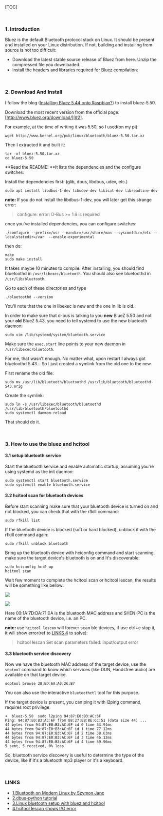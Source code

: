 [TOC]

</br>

### 1. Introduction

Bluez is the default Bluetooth protocol stack on Linux. It should be present and installed on your Linux distribution. If not, building and installing from source is not too difficult:

- Download the latest stable source release of Bluez from here. Unzip the compressed file you downloaded.
- Install the headers and libraries required for Bluez compilation:

</br>

### 2. Download And Install

I follow the blog ([Installing Bluez 5.44 onto Raspbian?][#1]) to install bluez-5.50.

Download the most recent version from the official page:[http://www.bluez.org/download/][#2].

For example, at the time of writing it was 5.50, so I used(on my pi):
```
wget http://www.kernel.org/pub/linux/bluetooth/bluez-5.50.tar.xz
```

Then I extracted it and built it:
```
tar -xf bluez-5.50.tar.xz
cd bluez-5.50
```

**Read the README! **It lists the dependencies and the configure switches:

Install the dependencies first: (glib, dbus, libdbus, udev, etc.)
```
sudo apt install libdbus-1-dev libudev-dev libical-dev libreadline-dev
```
**note:** If you do not install the libdbus-1-dev, you will later get this strange error:
> configure: error: D-Bus >= 1.6 is required

once you've installed dependencies, you can configure switches:
```
./configure --prefix=/usr --mandir=/usr/share/man --sysconfdir=/etc --localstatedir=/var  --enable-experimental
```

then do:
```
make
sudo make install
```

It takes maybe 10 minutes to compile. After installing, you should find  bluetoothd in `/usr/libexec/bluetooth`. You should also see bluetoothd in `/usr/lib/bluetooth`.

Go to each of these directories and type
```
./bluetoothd --version
```

You'll note that the one in libexec is new and the one in lib is old.

In order to make sure that d-bus is talking to you **new** BlueZ 5.50 and not your **old** BlueZ 5.43, you need to tell systemd to use the new bluetooth daemon:
```
sudo vim /lib/systemd/system/bluetooth.service
```

Make sure the `exec.start` line points to your new daemon in `/usr/libexec/bluetooth`.

For me, that wasn't enough. No matter what, upon restart I always got bluetoothd 5.43... So I just created a symlink from the old one to the new.

First rename the old file:
```
sudo mv /usr/lib/bluetooth/bluetoothd /usr/lib/bluetooth/bluetoothd-543.orig
```

Create the symlink:
```
sudo ln -s /usr/libexec/bluetooth/bluetoothd /usr/lib/bluetooth/bluetoothd
sudo systemctl daemon-reload
```

That should do it.

</br>

### 3. How to use the bluez and hcitool

#### 3.1 setup bluetooth service
Start the bluetooth service and enable automatic startup, assuming you're using systemd as the init daemon:
```
sudo systemctl start bluetooth.service
sudo systemctl enable bluetooth.service
```

#### 3.2 hcitool scan for bluetooth devices
Before start scanning make sure that your bluetooth device is turned on and not blocked, you can check that with the rfkill command:
```
sudo rfkill list
```

If the bluetooth device is blocked (soft or hard blocked), unblock it with the rfkill command again:
```
sudo rfkill unblock bluetooth
```

Bring up the bluetooth device with hciconfig command and start scanning, make sure the target device's bluetooth is on and It's discoverable:
```
sudo hciconfig hci0 up
hcitool scan
```

Wait few moment to complete the hcitool scan or hcitool lescan, the results will be something like bellow:

![][#6]

![][#8]

Here 00:1A:7D:DA:71:0A is the bluetooth MAC address and SHEN-PC is the name of the bluetooth device, i.e. an PC.

**note:** use `hcitool lescan` will forever scan ble devices, if use ctrl+c stop it, it will show error(ref to [LINKS 4][#7] to solve):
> hcitool lescan
> Set scan parameters failed: Input/output error

#### 3.3 bluetooth service discovery
Now we have the bluetooth MAC address of the target device, use the `sdptool` command to know which services (like DUN, Handsfree audio) are available on that target device.
```
sdptool browse 28:ED:6A:A0:26:B7
```

You can also use the interactive `bluetoothctl` tool for this purpose.

If the target device is present, you can ping it with l2ping command, requires root privilege:
```
➜  bluez-5.50  sudo l2ping 94:87:E0:B3:AC:6F
Ping: 94:87:E0:B3:AC:6F from B8:27:EB:8E:CC:51 (data size 44) ...
44 bytes from 94:87:E0:B3:AC:6F id 0 time 53.94ms
44 bytes from 94:87:E0:B3:AC:6F id 1 time 77.12ms
44 bytes from 94:87:E0:B3:AC:6F id 2 time 38.63ms
44 bytes from 94:87:E0:B3:AC:6F id 3 time 46.13ms
44 bytes from 94:87:E0:B3:AC:6F id 4 time 59.96ms
5 sent, 5 received, 0% loss
```

So, bluetooth service discovery is useful to determine the type of the device, like if it's a bluetooth mp3 player or it's a keyboard.




</br>

### LINKS

- [1.Bluetooth on Modern Linux by Szymon Janc][#3]
- [2.dbus-python tutorial][#4]
- [3.Linux bluetooth setup with bluez and hcitool][#5]
- [4.hcitool lescan shows I/O error][#7]


[#1]:https://raspberrypi.stackexchange.com/questions/66540/installing-bluez-5-44-onto-raspbian/74712
[#2]:http://www.bluez.org/download/
[#3]:https://www.youtube.com/watch?v=tclS9arLFzk
[#4]:https://dbus.freedesktop.org/doc/dbus-python/tutorial.html
[#5]:https://www.pcsuggest.com/linux-bluetooth-setup-hcitool-bluez/
[#6]:./rfkill.png
[#7]:https://stackoverflow.com/questions/22062037/hcitool-lescan-shows-i-o-error
[#8]:./hciscan.png
